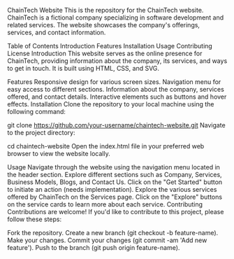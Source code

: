 ChainTech Website
This is the repository for the ChainTech website. ChainTech is a fictional company specializing in software development and related services. The website showcases the company's offerings, services, and contact information.

Table of Contents
Introduction
Features
Installation
Usage
Contributing
License
Introduction
This website serves as the online presence for ChainTech, providing information about the company, its services, and ways to get in touch. It is built using HTML, CSS, and SVG.

Features
Responsive design for various screen sizes.
Navigation menu for easy access to different sections.
Information about the company, services offered, and contact details.
Interactive elements such as buttons and hover effects.
Installation
Clone the repository to your local machine using the following command:

git clone https://github.com/your-username/chaintech-website.git
Navigate to the project directory:

cd chaintech-website
Open the index.html file in your preferred web browser to view the website locally.

Usage
Navigate through the website using the navigation menu located in the header section.
Explore different sections such as Company, Services, Business Models, Blogs, and Contact Us.
Click on the "Get Started" button to initiate an action (needs implementation).
Explore the various services offered by ChainTech on the Services page.
Click on the "Explore" buttons on the service cards to learn more about each service.
Contributing
Contributions are welcome! If you'd like to contribute to this project, please follow these steps:

Fork the repository.
Create a new branch (git checkout -b feature-name).
Make your changes.
Commit your changes (git commit -am 'Add new feature').
Push to the branch (git push origin feature-name).

